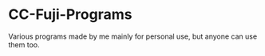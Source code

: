 # CC-Fuji-Programs
Various programs made by me mainly for personal use, but anyone can use them too.
